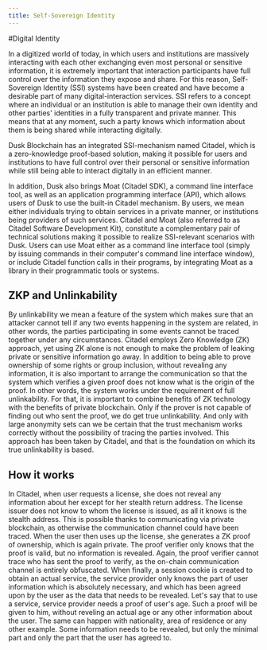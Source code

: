 ```yaml
---
title: Self-Sovereign Identity
---
```


#Digital Identity

In a digitized world of today, in which users and institutions are massively interacting with each other 
exchanging even most personal or sensitive information, it is extremely important that interaction
participants have full control over the information they expose and share.
For this reason, Self-Sovereign Identity (SSI) systems have been created and have become a desirable part
of many digital-interaction services. SSI refers to a concept where an individual or an institution 
is able to manage their own identity and other parties' identities in a fully transparent and private manner. 
This means that at any moment, such a party knows which information about them is being shared
while interacting digitally.

Dusk Blockchain has an integrated SSI-mechanism named Citadel, which is a zero-knowledge proof-based solution, 
making it possible for users and institutions to have full control over their personal or sensitive information
while still being able to interact digitally in an efficient manner.

In addition, Dusk also brings Moat (Citadel SDK), a command line interface tool, as well as an application programming interface (API),
which allows users of Dusk to use the built-in Citadel mechanism. By users, we mean either individuals
trying to obtain services in a private manner, or institutions being providers of such services.
Citadel and Moat (also referred to as Citadel Software Development Kit), constitute a complementary pair
of technical solutions making it possible to realize SSI-relevant scenarios with Dusk.
Users can use Moat either as a command line interface tool (simply by issuing commands in their computer's command line
interface window), or include Citadel function calls in their programs, by integrating Moat as a library in
their programmatic tools or systems.

## ZKP and Unlinkability

By unlinkability we mean a feature of the system which makes sure that an attacker cannot tell if any two events
happening in the system are related, in other words, the parties participating in some events cannot
be traced together under any circumstances.
Citadel employs Zero Knowledge (ZK) approach, yet using ZK alone is not enough to make the problem of leaking private
or sensitive information go away. In addition to being able to prove ownership of some rights or group inclusion,
without revealing any information, it is also important to arrange the communication so that the system which verifies
a given proof does not know what is the origin of the proof. In other words, the system works under the
requirement of full unlinkability. For that, it is important to combine benefits of
ZK technology with the benefits of private blockchain. Only if the prover is not capable of finding out who sent
the proof, we do get true unlinkability. And only with large anonymity sets can we be certain that the trust
mechanism works correctly without the possibility of tracing the parties involved. This approach has been taken
by Citadel, and that is the foundation on which its true unlinkability is based. 

## How it works

In Citadel, when user requests a license, she does not reveal any information about her except for her stealth
return address. The license issuer does not know to whom the license is issued, as all it knows is the stealth address.
This is possible thanks to communicating via private blockchain, as otherwise the communication channel could
have been traced. When the user then uses up the license, she generates a ZK proof of ownership, which is again private.
The proof verifier only knows that the proof is valid, but no information is revealed. Again, the proof
verifier cannot trace who has sent the proof to verify, as the on-chain communication channel is entirely obfuscated.
When finally, a session cookie is created to obtain an actual service, the service provider only
knows the part of user information which is absolutely necessary, and which has been agreed upon by the user as the data
that needs to be revealed.
Let's say that to use a service, service provider needs a proof of user's age. Such a proof will be given
to him, without reveling an actual age or any other information about the user. The same can happen with nationality,
area of residence or any other example. Some information needs to be revealed, but only the minimal part
and only the part that the user has agreed to.
